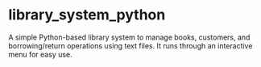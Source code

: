 # library_system_python
A simple Python-based library system to manage books, customers, and borrowing/return operations using text files. It runs through an interactive menu for easy use.
